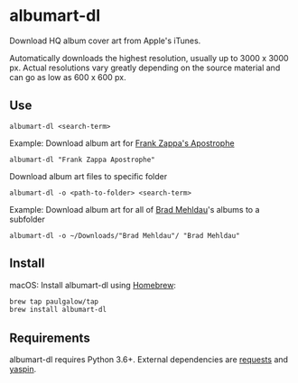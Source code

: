 # albumart-dl

Download HQ album cover art from Apple's iTunes.

Automatically downloads the highest resolution, usually up to 3000 x 3000 px. Actual resolutions vary greatly depending on the source material and can go as low as 600 x 600 px.

## Use

```albumart-dl <search-term>```

Example: Download album art for [Frank Zappa's Apostrophe](https://itunes.apple.com/us/album/apostrophe/549280054)

```albumart-dl "Frank Zappa Apostrophe"```

Download album art files to specific folder

```albumart-dl -o <path-to-folder> <search-term>```

Example: Download album art for all of [Brad Mehldau](https://www.bradmehldau.com/)'s albums to a subfolder

```albumart-dl -o ~/Downloads/"Brad Mehldau"/ "Brad Mehldau"```

## Install

macOS: Install albumart-dl using [Homebrew](https://brew.sh/):

```bash
brew tap paulgalow/tap
brew install albumart-dl
```

## Requirements

albumart-dl requires Python 3.6+. External dependencies are [requests](https://github.com/requests/requests) and [yaspin](https://github.com/pavdmyt/yaspin).